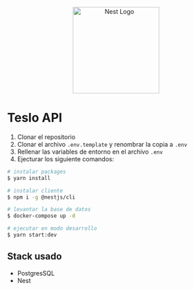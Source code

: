 <p align="center">
  <a href="http://nestjs.com/" target="blank"><img src="https://nestjs.com/img/logo-small.svg" width="200" alt="Nest Logo" /></a>
</p>

# Teslo API

1. Clonar el repositorio
2. Clonar el archivo ```.env.template``` y renombrar la copia a ```.env```
3. Rellenar las variables de entorno en el archivo ```.env```
4. Ejecturar los siguiente comandos:
```bash
# instalar packages
$ yarn install

# instalar cliente
$ npm i -g @nestjs/cli

# levantar la base de datos
$ docker-compose up -d

# ejecutar en modo desarrollo
$ yarn start:dev
```

## Stack usado
* PostgresSQL
* Nest